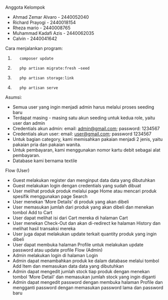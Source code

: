 Anggota Kelompok
- Ahmad Zemar Alvaro - 2440052040
- Richard Prayogi - 2440018154
- Rheza mario - 2440008765
- Muhammad Kadafi Azis - 2440062035
- Calvin - 2440041642


Cara menjalankan program:
1.        composer update
2.        php artisan migrate:fresh –seed
3.        php artisan storage:link
4.        php artisan serve




Asumsi:
* Semua user yang ingin menjadi admin harus melalui proses seeding baru
* Terdapat masing - masing satu akun seeding untuk kedua role, yaitu user dan admin
* Credentials akun admin: email: admin@gmail.com; password: 1234567
* Credentials akun user: email: user@gmail.com; password 1234567
* Untuk bagian category, kami memisahkan pakaian menjadi 2 jenis, yaitu pakaian pria dan pakaian wanita. 
* Untuk pembayaran, kami menggunakan nomor kartu debit sebagai alat pembayaran.
* Database kami bernama textile


Flow (User)
* Guest melakukan register dan menginput data data yang dibutuhkan
* Guest melakukan login dengan credentials yang sudah dibuat
* User melihat produk produk melalui page Home atau mencari produk spesifik menggunakan page Search
* User menekan ‘More Details’ di produk yang akan dibeli
* User memasukan jumlah dari produk yang akan dibeli dan menekan tombol Add to Cart
* User dapat melihat isi dari Cart mereka di halaman Cart
* User menekan Check-Out dan akan di-redirect ke halaman History dan melihat hasil transaksi mereka
* User juga dapat melakukan update terkait quantity produk yang ingin dibeli
* User dapat membuka halaman Profile untuk melakukan update password atau update profile
Flow (Admin)
* Admin melakukan login di halaman Login
* Admin dapat menambahkan produk ke dalam database melalui tombol Add Item dan memasukan data data yang dibutuhkan
* Admin dapat mengedit jumlah stock tiap produk dengan menekan tombol ‘More Detail’ dan memasukan jumlah stock yang ingin diganti
* Admin dapat mengedit password dengan membuka halaman Profile dan mengganti password dengan memasukan password lama dan password baru
